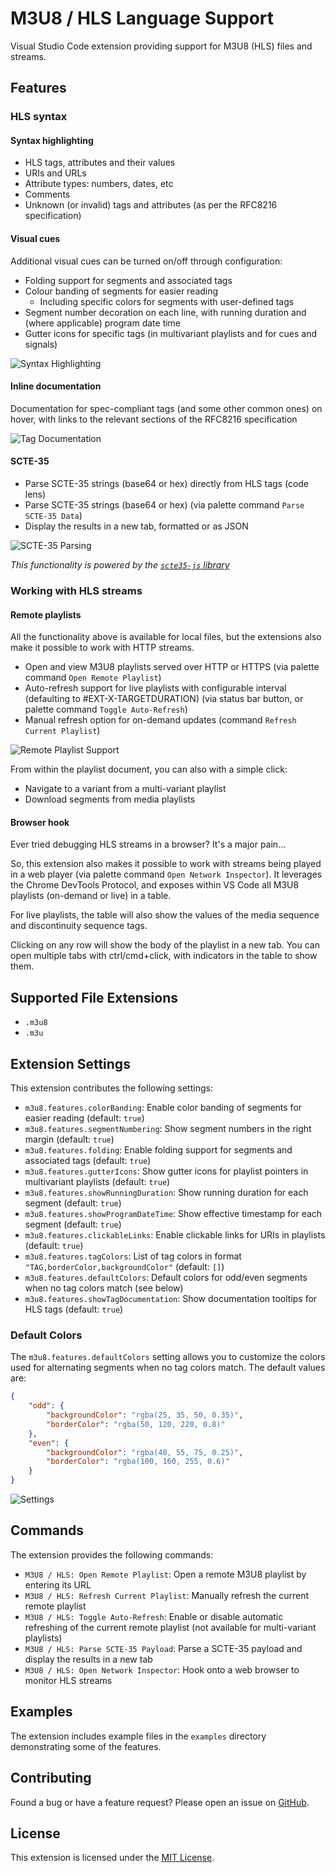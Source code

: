 # M3U8 / HLS Language Support

Visual Studio Code extension providing support for M3U8 (HLS) files and streams.

## Features

### HLS syntax

#### Syntax highlighting
- HLS tags, attributes and their values
- URIs and URLs
- Attribute types: numbers, dates, etc
- Comments
- Unknown (or invalid) tags and attributes (as per the RFC8216 specification)

#### Visual cues
Additional visual cues can be turned on/off through configuration:

- Folding support for segments and associated tags
- Colour banding of segments for easier reading
  - Including specific colors for segments with user-defined tags
- Segment number decoration on each line, with running duration and (where applicable) program date time
- Gutter icons for specific tags (in multivariant playlists and for cues and signals)

![Syntax Highlighting](https://raw.githubusercontent.com/wabiloo/vscode-m3u8-language/main/images/syntax-highlighting.png)


#### Inline documentation

Documentation for spec-compliant tags (and some other common ones) on hover, with links to the relevant sections of the RFC8216 specification 

![Tag Documentation](https://raw.githubusercontent.com/wabiloo/vscode-m3u8-language/main/images/tag-documentation.png)

#### SCTE-35

- Parse SCTE-35 strings (base64 or hex) directly from HLS tags (code lens)
- Parse SCTE-35 strings (base64 or hex) (via palette command `Parse SCTE-35 Data`)
- Display the results in a new tab, formatted or as JSON  

![SCTE-35 Parsing](https://raw.githubusercontent.com/wabiloo/vscode-m3u8-language/main/images/scte35.png)

_This functionality is powered by the [`scte35-js` library](https://github.com/Comcast/scte35-js)_


### Working with HLS streams

#### Remote playlists

All the functionality above is available for local files, but the extensions also make it possible to work with HTTP streams.

- Open and view M3U8 playlists served over HTTP or HTTPS (via palette command `Open Remote Playlist`)
- Auto-refresh support for live playlists with configurable interval (defaulting to #EXT-X-TARGETDURATION) (via status bar button, or palette command `Toggle Auto-Refresh`)
- Manual refresh option for on-demand updates (command `Refresh Current Playlist`)

![Remote Playlist Support](https://raw.githubusercontent.com/wabiloo/vscode-m3u8-language/main/images/remote.gif)

From within the playlist document, you can also with a simple click:
- Navigate to a variant from a multi-variant playlist
- Download segments from media playlists

#### Browser hook

Ever tried debugging HLS streams in a browser?  It's a major pain...

So, this extension also makes it possible to work with streams being played in a web player (via palette command `Open Network Inspector`).
It leverages the Chrome DevTools Protocol, and exposes within VS Code all M3U8 playlists (on-demand or live) in a table.

For live playlists, the table will also show the values of the media sequence and discontinuity sequence tags.

Clicking on any row will show the body of the playlist in a new tab. You can open multiple tabs with ctrl/cmd+click, with indicators in the table to show them.

## Supported File Extensions

- `.m3u8`
- `.m3u`

## Extension Settings

This extension contributes the following settings:

* `m3u8.features.colorBanding`: Enable color banding of segments for easier reading (default: `true`)
* `m3u8.features.segmentNumbering`: Show segment numbers in the right margin (default: `true`)
* `m3u8.features.folding`: Enable folding support for segments and associated tags (default: `true`)
* `m3u8.features.gutterIcons`: Show gutter icons for playlist pointers in multivariant playlists (default: `true`)
* `m3u8.features.showRunningDuration`: Show running duration for each segment (default: `true`)
* `m3u8.features.showProgramDateTime`: Show effective timestamp for each segment (default: `true`)
* `m3u8.features.clickableLinks`: Enable clickable links for URIs in playlists (default: `true`)
* `m3u8.features.tagColors`: List of tag colors in format `"TAG,borderColor,backgroundColor"` (default: `[]`)
* `m3u8.features.defaultColors`: Default colors for odd/even segments when no tag colors match (see below)
* `m3u8.features.showTagDocumentation`: Show documentation tooltips for HLS tags (default: `true`)

### Default Colors

The `m3u8.features.defaultColors` setting allows you to customize the colors used for alternating segments when no tag colors match. The default values are:

```json
{
    "odd": {
        "backgroundColor": "rgba(25, 35, 50, 0.35)",
        "borderColor": "rgba(50, 120, 220, 0.8)"
    },
    "even": {
        "backgroundColor": "rgba(40, 55, 75, 0.25)",
        "borderColor": "rgba(100, 160, 255, 0.6)"
    }
}
```

![Settings](https://raw.githubusercontent.com/wabiloo/vscode-m3u8-language/main/images/settings.png)

## Commands

The extension provides the following commands:

* `M3U8 / HLS: Open Remote Playlist`: Open a remote M3U8 playlist by entering its URL
* `M3U8 / HLS: Refresh Current Playlist`: Manually refresh the current remote playlist
* `M3U8 / HLS: Toggle Auto-Refresh`: Enable or disable automatic refreshing of the current remote playlist (not available for multi-variant playlists)
* `M3U8 / HLS: Parse SCTE-35 Payload`: Parse a SCTE-35 payload and display the results in a new tab
* `M3U8 / HLS: Open Network Inspector`: Hook onto a web browser to monitor HLS streams

## Examples

The extension includes example files in the `examples` directory demonstrating some of the features.

## Contributing

Found a bug or have a feature request? Please open an issue on [GitHub](https://github.com/wabiloo/vscode-m3u8-language).

## License

This extension is licensed under the [MIT License](LICENSE).
